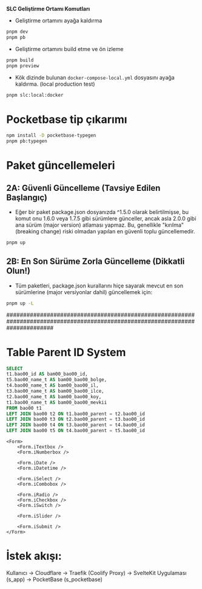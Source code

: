 **SLC Geliştirme Ortamı Komutları**

- Geliştirme ortamını ayağa kaldırma

```bash
pnpm dev
pnpm pb
```

- Geliştirme ortamını build etme ve ön izleme

```bash
pnpm build
pnpm preview
```

- Kök dizinde bulunan `docker-compose-local.yml` dosyasını ayağa kaldırma. (local production test)

```bash
pnpm slc:local:docker
```

# Pocketbase tip çıkarımı

```bash
npm install -D pocketbase-typegen
pnpm pb:typegen
```

# Paket güncellemeleri

## 2A: Güvenli Güncelleme (Tavsiye Edilen Başlangıç)

- Eğer bir paket package.json dosyanızda ^1.5.0 olarak belirtilmişse, bu komut onu 1.6.0 veya 1.7.5 gibi sürümlere günceller, ancak asla 2.0.0 gibi ana sürüm (major version) atlaması yapmaz. Bu, genellikle "kırılma" (breaking change) riski olmadan yapılan en güvenli toplu güncellemedir.

```bash
pnpm up
```

## 2B: En Son Sürüme Zorla Güncelleme (Dikkatli Olun!)

- Tüm paketleri, package.json kurallarını hiçe sayarak mevcut en son sürümlerine (major versiyonlar dahil) güncellemek için:

```bash
pnpm up -L
```

##############################################################################################################################

# Table Parent ID System

```sql
SELECT
t1.bao00_id AS bam00_bao00_id,
t5.bao00_name_t AS bam00_bao00_bolge,
t4.bao00_name_t AS bam00_bao00_il,
t3.bao00_name_t AS bam00_bao00_ilce,
t2.bao00_name_t AS bam00_bao00_koy,
t1.bao00_name_t AS bam00_bao00_mevkii
FROM bao00 t1
LEFT JOIN bao00 t2 ON t1.bao00_parent = t2.bao00_id
LEFT JOIN bao00 t3 ON t2.bao00_parent = t3.bao00_id
LEFT JOIN bao00 t4 ON t3.bao00_parent = t4.bao00_id
LEFT JOIN bao00 t5 ON t4.bao00_parent = t5.bao00_id
```

```sveltekit
<Form>
	<Form.iTextbox />
    <Form.iNumberbox />

    <Form.iDate />
    <Form.iDatetime />

    <Form.iSelect />
    <Form.iCombobox />

    <Form.iRadio />
    <Form.iCheckbox />
    <Form.iSwitch />

    <Form.iSlider />

    <Form.iSubmit />
</Form>
```

# İstek akışı:

Kullanıcı → Cloudflare → Traefik (Coolify Proxy) → SvelteKit Uygulaması (s_app) → PocketBase (s_pocketbase)
